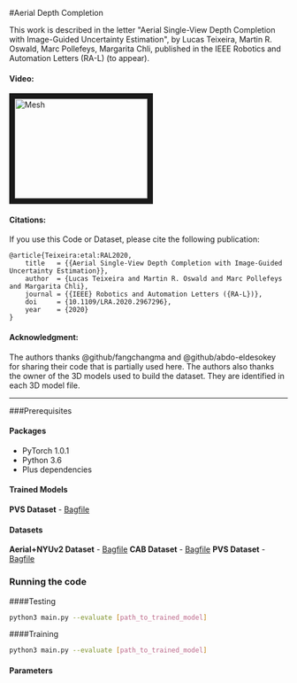 #Aerial Depth Completion

This work is described in the letter "Aerial Single-View Depth Completion with Image-Guided Uncertainty Estimation", by Lucas Teixeira, Martin R.
Oswald, Marc Pollefeys, Margarita Chli, published in the IEEE
Robotics and Automation Letters (RA-L) (to appear).

#### Video:
<a href="https://www.youtube.com/embed/IzfFNlYCFHM" target="_blank"><img src="http://img.youtube.com/vi/IzfFNlYCFHM/0.jpg" 
alt="Mesh" width="240" height="180" border="10" /></a>

#### Citations:
If you use this Code or Dataset, please cite the following publication:

```
@article{Teixeira:etal:RAL2020,
    title   = {{Aerial Single-View Depth Completion with Image-Guided Uncertainty Estimation}},
    author  = {Lucas Teixeira and Martin R. Oswald and Marc Pollefeys and Margarita Chli},
    journal = {{IEEE} Robotics and Automation Letters ({RA-L})},
    doi     = {10.1109/LRA.2020.2967296},
    year    = {2020}
}
```

#### Acknowledgment:
The authors thanks @github/fangchangma and @github/abdo-eldesokey for sharing their code that is partially used here. The authors also thanks the owner of the 3D models used to build the dataset. They are identified in each 3D model file.

-----------------------------------------------------------------------

###Prerequisites

#### Packages
* PyTorch 1.0.1
* Python 3.6
* Plus dependencies

#### Trained Models

**PVS Dataset** - [Bagfile](https://drive.google.com/open?id=0B82ekrhU9sDmTTdIeFJXTlBBLVE)

#### Datasets

**Aerial+NYUv2 Dataset** - [Bagfile](https://drive.google.com/open?id=0B82ekrhU9sDmTTdIeFJXTlBBLVE)
**CAB Dataset** - [Bagfile](https://drive.google.com/open?id=0B82ekrhU9sDmTTdIeFJXTlBBLVE)
**PVS Dataset** - [Bagfile](https://drive.google.com/open?id=0B82ekrhU9sDmTTdIeFJXTlBBLVE)

### Running the code

####Testing

```bash
python3 main.py --evaluate [path_to_trained_model]
```

####Training

```bash
python3 main.py --evaluate [path_to_trained_model]
```

#### Parameters

